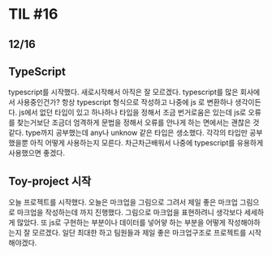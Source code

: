 # TIL #16
## 12/16

## TypeScript 
typescript를 시작했다. 새로시작해서 아직은 잘 모르겠다. typescript를 많은 회사에서 사용중인건가? 항상 typescript 형식으로 작성하고 나중에 js 로 변환하나 생각이든다. js에서 없던 타입이 있고 하나하나 타입을 정해서 조금 번거로움은 있는데 js로 오류를 찾는거보단 조금더 엄격하게 문법을 정해서 오류를 안나게 하는 면에서는 괜찮은 것같다. type까지 공부했는데 any나 unknow 같은 타입은 생소했다. 각각의 타입만 공부했을뿐 아직 어떻게 사용하는지 모른다. 차근차근배워서 나중에 typescript를 유용하게 사용했으면 좋겠다.

## Toy-project 시작
오늘 프로젝트를 시작했다. 오늘은 마크업을 그림으로 그려서 제일 좋은 마크업 그림으로 마크업을 작성하는데 까지 진행했다. 
그림으로 마크업을 표현하려니 생각보다 세세하게 많았다. 또 js로 구현하는 부분이나 데이터를 넣어얗 하는 부분을 어떻게 작성해야하는지 잘 모르겠다. 일단 최대한 하고 팀원들과 제일 좋은 마크업구조로 프로젝트를 시작해야겠다. 
